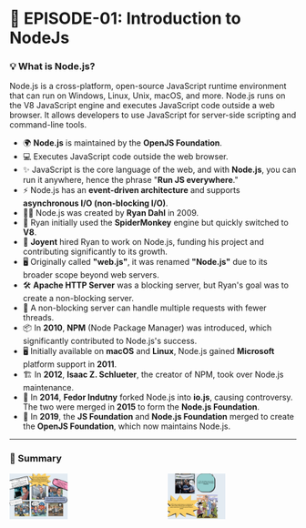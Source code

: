 # 🚀 EPISODE-01: Introduction to NodeJs

### 💡 What is Node.js?

Node.js is a cross-platform, open-source JavaScript runtime environment that can run on Windows, Linux, Unix, macOS, and more. Node.js runs on the V8 JavaScript engine and executes JavaScript code outside a web browser. It allows developers to use JavaScript for server-side scripting and command-line tools.

- 🌍 **Node.js** is maintained by the **OpenJS Foundation**.
- 💻 Executes JavaScript code outside the web browser.
- ✨ JavaScript is the core language of the web, and with **Node.js**, you can run it anywhere, hence the phrase "**Run JS everywhere**."
- ⚡ Node.js has an **event-driven architecture** and supports **asynchronous I/O (non-blocking I/O)**.
- 👨‍💻 Node.js was created by **Ryan Dahl** in 2009.
- 🔧 Ryan initially used the **SpiderMonkey** engine but quickly switched to **V8**.
- 💼 **Joyent** hired Ryan to work on Node.js, funding his project and contributing significantly to its growth.
- 🖥️ Originally called **"web.js"**, it was renamed **"Node.js"** due to its broader scope beyond web servers.
- 🛠️ **Apache HTTP Server** was a blocking server, but Ryan's goal was to create a non-blocking server.
- 📡 A non-blocking server can handle multiple requests with fewer threads.
- 📦 In **2010**, **NPM** (Node Package Manager) was introduced, which significantly contributed to Node.js's success.
- 🖥️ Initially available on **macOS** and **Linux**, Node.js gained **Microsoft** platform support in **2011**.
- 🏗️ In **2012**, **Isaac Z. Schlueter**, the creator of NPM, took over Node.js maintenance.
- 🔀 In **2014**, **Fedor Indutny** forked Node.js into **io.js**, causing controversy. The two were merged in **2015** to form the **Node.js Foundation**.
- 🏢 In **2019**, the **JS Foundation** and **Node.js Foundation** merged to create the **OpenJS Foundation**, which now maintains Node.js.

---

### 📑 Summary

<div style="display: flex; justify-content: space-between; align-items: center; gap: 20px;">
<div>
  <img src="./Assets/summary01.png" alt="Summary 1" style="width: 45%;"/>
</div>
<div style="width: 10%;">
</div>
  <div>
  <img src="./Assets/summary02.png" alt="Summary 2" style="width: 45%;"/>
</div>
</div>
